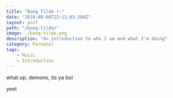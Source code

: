 ```yaml
---
title: "Bang Tilde !~"
date: "2018-09-08T22:12:03.284Z"
layout: post
path: "/bang-tilde/"
image: ./bang-tilde.png
description: "An introduction to who I am and what I'm doing"
category: Personal
tags:
    - Music
    - Introduction
---
```


what up, demons, its ya boi
<!--more-->
yeet